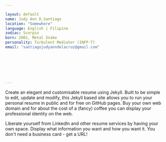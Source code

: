 ```yaml
---

layout: default
name: Judy Ann D.Santiago
location: "Somewhere"
language: English | Filipino
zodiac: Scorpio
born: 2001, Metal Snake
personality: Turbulent Mediator (INFP-T)
email: "santiagojudyanndelacruz@gmail.com"







---
```


Create an elegant and customisable resume using Jekyll. Built to be simple to edit, update and modify, this Jekyll based site allows you to run your personal resume in public and for free on GitHub pages. Buy your own web domain and for about the cost of a (fancy) coffee you can display your professional identity on the web. 

Liberate yourself from LinkedIn and other resume services by having your own space. Display what information you want and how you want it. You don't need a business card - get a URL!
